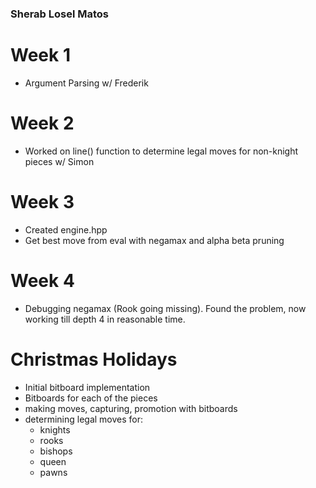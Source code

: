 ### Sherab Losel Matos

# Week 1
- Argument Parsing w/ Frederik

# Week 2
- Worked on line() function to determine legal moves for non-knight pieces w/ Simon

# Week 3
- Created engine.hpp
- Get best move from eval with negamax and alpha beta pruning

# Week 4
- Debugging negamax (Rook going missing). Found the problem, now working till depth 4 in reasonable time.

# Christmas Holidays
- Initial bitboard implementation
- Bitboards for each of the pieces
- making moves, capturing, promotion with bitboards
- determining legal moves for:
  * knights
  * rooks
  * bishops
  * queen
  * pawns